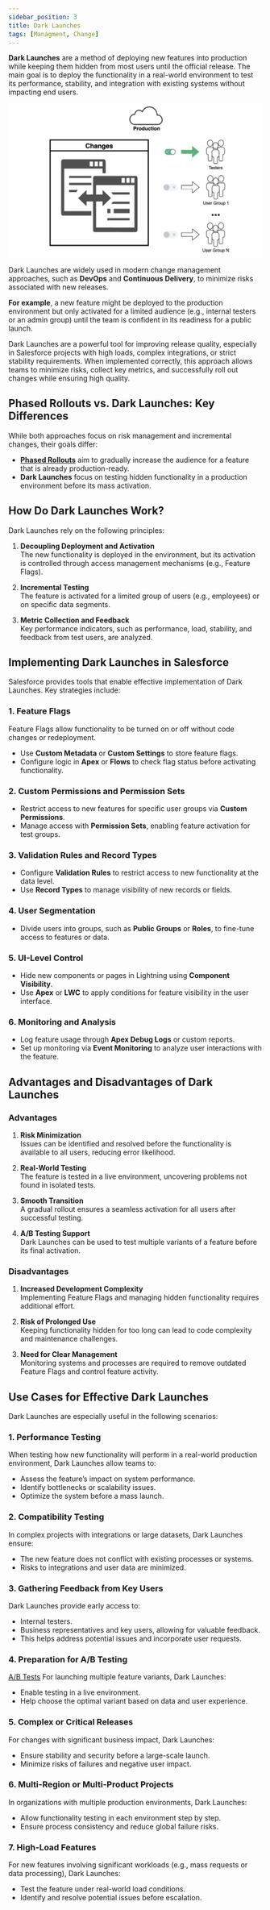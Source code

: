 ```yaml
---
sidebar_position: 3
title: Dark Launches
tags: [Managment, Change]
---
```

**Dark Launches** are a method of deploying new features into production while keeping them hidden from most users until the official release. The main goal is to deploy the functionality in a real-world environment to test its performance, stability, and integration with existing systems without impacting end users.

![](./assets/Dark_Launches.webp)

Dark Launches are widely used in modern change management approaches, such as **DevOps** and **Continuous Delivery**, to minimize risks associated with new releases.

**For example**, a new feature might be deployed to the production environment but only activated for a limited audience (e.g., internal testers or an admin group) until the team is confident in its readiness for a public launch.

Dark Launches are a powerful tool for improving release quality, especially in Salesforce projects with high loads, complex integrations, or strict stability requirements. When implemented correctly, this approach allows teams to minimize risks, collect key metrics, and successfully roll out changes while ensuring high quality.

## Phased Rollouts vs. Dark Launches: Key Differences
While both approaches focus on risk management and incremental changes, their goals differ:
- [**Phased Rollouts**](docs/02_Practices_and_Processes/02_04_Delivery_Strategies/02_04_02_Phased_Rollouts.md) aim to gradually increase the audience for a feature that is already production-ready.
- **Dark Launches** focus on testing hidden functionality in a production environment before its mass activation.

## How Do Dark Launches Work?
Dark Launches rely on the following principles:

1. **Decoupling Deployment and Activation**  
    The new functionality is deployed in the environment, but its activation is controlled through access management mechanisms (e.g., Feature Flags).
    
2. **Incremental Testing**  
    The feature is activated for a limited group of users (e.g., employees) or on specific data segments.
    
3. **Metric Collection and Feedback**  
    Key performance indicators, such as performance, load, stability, and feedback from test users, are analyzed.
    
## Implementing Dark Launches in Salesforce
Salesforce provides tools that enable effective implementation of Dark Launches. Key strategies include:

### 1. **Feature Flags**
Feature Flags allow functionality to be turned on or off without code changes or redeployment.
- Use **Custom Metadata** or **Custom Settings** to store feature flags.
- Configure logic in **Apex** or **Flows** to check flag status before activating functionality.

### 2. **Custom Permissions and Permission Sets**
- Restrict access to new features for specific user groups via **Custom Permissions**.
- Manage access with **Permission Sets**, enabling feature activation for test groups.

### 3. **Validation Rules and Record Types**
- Configure **Validation Rules** to restrict access to new functionality at the data level.
- Use **Record Types** to manage visibility of new records or fields.

### 4. **User Segmentation**
- Divide users into groups, such as **Public Groups** or **Roles**, to fine-tune access to features or data.

### 5. **UI-Level Control**
- Hide new components or pages in Lightning using **Component Visibility**.
- Use **Apex** or **LWC** to apply conditions for feature visibility in the user interface.

### 6. **Monitoring and Analysis**
<!-- TODO: Apex Debug Log - added link -->
- Log feature usage through **Apex Debug Logs** or custom reports.
- Set up monitoring via **Event Monitoring** to analyze user interactions with the feature.

## Advantages and Disadvantages of Dark Launches
### Advantages
1. **Risk Minimization**  
    Issues can be identified and resolved before the functionality is available to all users, reducing error likelihood.
    
2. **Real-World Testing**  
    The feature is tested in a live environment, uncovering problems not found in isolated tests.
    
3. **Smooth Transition**  
    A gradual rollout ensures a seamless activation for all users after successful testing.
    
4. **A/B Testing Support**  
    Dark Launches can be used to test multiple variants of a feature before its final activation.
    
### Disadvantages
1. **Increased Development Complexity**  
    Implementing Feature Flags and managing hidden functionality requires additional effort.
    
2. **Risk of Prolonged Use**  
    Keeping functionality hidden for too long can lead to code complexity and maintenance challenges.
    
3. **Need for Clear Management**  
    Monitoring systems and processes are required to remove outdated Feature Flags and control feature activity.
    
## Use Cases for Effective Dark Launches
Dark Launches are especially useful in the following scenarios:

### 1. **Performance Testing**
When testing how new functionality will perform in a real-world production environment, Dark Launches allow teams to:
- Assess the feature’s impact on system performance.
- Identify bottlenecks or scalability issues.
- Optimize the system before a mass launch.

### 2. **Compatibility Testing**
In complex projects with integrations or large datasets, Dark Launches ensure:
- The new feature does not conflict with existing processes or systems.
- Risks to integrations and user data are minimized.

### 3. **Gathering Feedback from Key Users**
Dark Launches provide early access to:
- Internal testers.
- Business representatives and key users, allowing for valuable feedback.
- This helps address potential issues and incorporate user requests.

### 4. **Preparation for A/B Testing**
[A/B Tests](docs/02_Practices_and_Processes/02_04_Delivery_Strategies/02_04_06_A_B_Testing.md)
For launching multiple feature variants, Dark Launches:
- Enable testing in a live environment.
- Help choose the optimal variant based on data and user experience.

### 5. **Complex or Critical Releases**
For changes with significant business impact, Dark Launches:
- Ensure stability and security before a large-scale launch.
- Minimize risks of failures and negative user impact.

### 6. **Multi-Region or Multi-Product Projects**
In organizations with multiple production environments, Dark Launches:
- Allow functionality testing in each environment step by step.
- Ensure process consistency and reduce global failure risks.

### 7. **High-Load Features**
For new features involving significant workloads (e.g., mass requests or data processing), Dark Launches:
- Test the feature under real-world load conditions.
- Identify and resolve potential issues before escalation.

